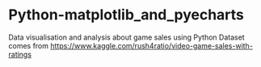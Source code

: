 # Python-matplotlib_and_pyecharts

Data visualisation and analysis about game sales using Python
Dataset comes from https://www.kaggle.com/rush4ratio/video-game-sales-with-ratings
